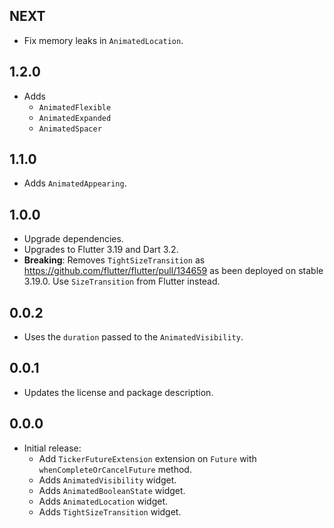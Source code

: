 ## NEXT

- Fix memory leaks in `AnimatedLocation`.

## 1.2.0

- Adds
  - `AnimatedFlexible`
  - `AnimatedExpanded`
  - `AnimatedSpacer`

## 1.1.0

- Adds `AnimatedAppearing`.

## 1.0.0

- Upgrade dependencies.
- Upgrades to Flutter 3.19 and Dart 3.2.
- **Breaking**: Removes `TightSizeTransition` as
  https://github.com/flutter/flutter/pull/134659 as been deployed on stable
  3.19.0. Use `SizeTransition` from Flutter instead.

## 0.0.2

- Uses the `duration` passed to the `AnimatedVisibility`.

## 0.0.1

- Updates the license and package description.

## 0.0.0

- Initial release:
  - Add `TickerFutureExtension` extension on `Future` with `whenCompleteOrCancelFuture` method.
  - Adds `AnimatedVisibility` widget.
  - Adds `AnimatedBooleanState` widget.
  - Adds `AnimatedLocation` widget.
  - Adds `TightSizeTransition` widget.
